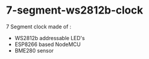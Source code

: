 # 7-segment-ws2812b-clock
7 Segment clock made of :
- WS2812b addressable LED's
- ESP8266 based NodeMCU
- BME280 sensor
